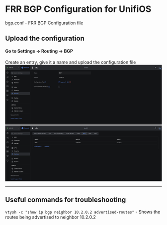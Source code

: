 # FRR BGP Configuration for UnifiOS
bgp.conf - FRR BGP Configuration file

## Upload the configuration
#### Go to Settings -> Routing -> BGP
Create an entry, give it a name and upload the configuration file
![picture](./assets/images/1.png)
![picture](./assets/images/2.png)

---

## Useful commands for troubleshooting
`vtysh -c "show ip bgp neighbor 10.2.0.2 advertised-routes"` - Shows the routes being advertised to neighbor 10.2.0.2
